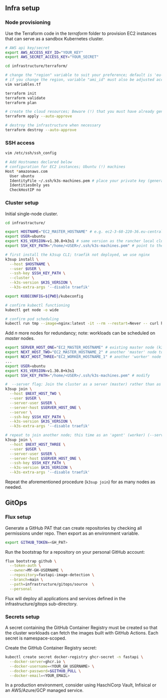 ## Infra setup
### Node provisioning
Use the Terraform code in the *terraform* folder to provision EC2 instances that can serve as a sandbox Kubernetes cluster.
```bash
# AWS api key/secret
export AWS_ACCESS_KEY_ID="YOUR_KEY"
export AWS_SECRET_ACCESS_KEY="YOUR_SECRET"

cd infrastructure/terraform/

# change the "region" variable to suit your preference; default is 'eu-central-1'
# if you change the region, variable "ami_id" must also be adjusted according to your region
vim variables.tf 

terraform init
terraform validate
terraform plan

# create the cloud resources; Beware (!) that you must have already generated a Key pair 'k3s-machines' via the AWS console: EC2 > Networking > Key pairs
terraform apply --auto-approve

# destroy the infrastructure when necessary
terraform destroy --auto-approve
```

### SSH access
```bash
vim /etc/ssh/ssh_config

# Add Hostnames declared below
# configuration for EC2 instances; Ubuntu (!) machines
Host *amazonaws.com
  User ubuntu
  IdentityFile ~/.ssh/k3s-machines.pem # place your private key (generated via the AWS console) in the .ssh/ sub-directory
  IdentitiesOnly yes
  CheckHostIP no
```

### Cluster setup

Initial single-node cluster.
```bash
cd infrastracture/

export HOSTNAME="EC2_MASTER_HOSTNAME" # e.g. ec2-3-68-220-36.eu-central-1.compute.amazonaws.com
export USER=ubuntu
export K3S_VERSION=v1.30.8+k3s1 # same version as the rancher local cluster
export SSH_KEY_PATH="/home/<USER>/.ssh/k3s-machines.pem" # point to the ssh key location locally

# first install the k3sup CLI; traefik not deployed, we use nginx
k3sup install \
  --host $HOSTNAME \
  --user $USER \
  --ssh-key $SSH_KEY_PATH \
  --cluster \
  --k3s-version $K3S_VERSION \
  --k3s-extra-args '--disable traefik'

export KUBECONFIG=${PWD}/kubeconfig

# confirm kubectl functioning
kubectl get node -o wide

# confirm pod scheduling
kubectl run tmp --image=nginx:latest -it --rm --restart=Never -- curl https://go.dev
```

Add *n* more nodes for redundancy; note: workloads can be scheduled on *master* nodes.
```bash
export SERVER_HOST_ONE="EC2_MASTER_HOSTNAME" # existing master node (k3s 'server')
export NEXT_HOST_TWO="EC2_MASTER_HOSTNAME_2" # another 'master' node to be added
export NEXT_HOST_THREE="EC2_WORKER_HOSTNAME_1" # another 'worker' node to be added
...
export USER=ubuntu
export K3S_VERSION=v1.30.8+k3s1
export SSH_KEY_PATH="/home/<USER>/.ssh/k3s-machines.pem" # modify

#  --server flag: Join the cluster as a server (master) rather than as an agent (worker) for the embedded etcd mode; omit if joining a worker-only node
k3sup join \
  --host $NEXT_HOST_TWO \
  --user $USER \
  --server-user $USER \
  --server-host $SERVER_HOST_ONE \
  --server \
  --ssh-key $SSH_KEY_PATH \
  --k3s-version $K3S_VERSION \
  --k3s-extra-args '--disable traefik'

# repeat to join another node; this time as an 'agent' (worker) (--server flag omitted)
k3sup join \
  --host $NEXT_HOST_THREE \
  --user $USER \
  --server-user $USER \
  --server-host $SERVER_HOST_ONE \
  --ssh-key $SSH_KEY_PATH \
  --k3s-version $K3S_VERSION \
  --k3s-extra-args '--disable traefik'
```

Repeat the aforementioned procedure (`k3sup join`) for as many nodes as needed.

## GitOps
### Flux setup
Generate a GitHub PAT that can create repositories by checking all permissions under repo. Then export as an environment variable.

```bash
export GITHUB_TOKEN=<GH_PAT>
```

Run the bootstrap for a repository on your personal GitHub account:
```bash
flux bootstrap github \
  --token-auth \
  --owner=MY-GH-USERNAME \
  --repository=fastapi-image-detection \
  --branch=main \
  --path=infrastructure/gitops/source  \
  --personal
```
Flux will deploy all applications and services defined in the infrastructure/gitops sub-directory.

### Secrets setup
A secret containing the GitHub Container Registry must be created so that the cluster workloads can fetch the images built with GitHub Actions. Each secret is namespace-scoped.

Create the GitHub Container Registry secret:
```bash
kubectl create secret docker-registry ghcr-secret -n fastapi \
  --docker-server=ghcr.io \
  --docker-username=<YOUR_GH_USERNAME> \
  --docker-password=$GITHUB_PULL \
  --docker-email=<YOUR_EMAIL>
```

In a production environment, consider using HaschiCorp Vault, Infisical or an AWS/Azure/GCP managed service.
